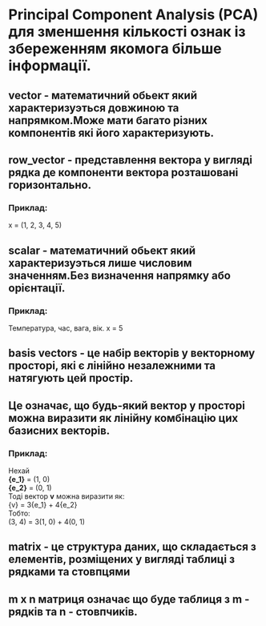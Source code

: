 # Principal Component Analysis (PCA) для зменшення кількості ознак із збереженням якомога більше інформації.
## vector - математичний обьект який характеризуэться довжиною та напрямком.Може мати багато різних компонентів які його характеризують.
## row_vector - представлення вектора у вигляді рядка де компоненти вектора розташовані горизонтально.
### Приклад:
x = (1, 2, 3, 4, 5)
## scalar - математичний обьект який характеризуэться лише числовим значенням.Без визначення напрямку або орієнтації.
### Приклад:
Температура, час, вага, вік.
x = 5
## basis vectors - це набір векторів у векторному просторі, які є лінійно незалежними та натягують цей простір.
## Це означає, що будь-який вектор у просторі можна виразити як лінійну комбінацію цих базисних векторів.
### Приклад:
Нехай  
**{e_1}** = (1, 0)  
**{e_2}** = (0, 1)  
Тоді вектор **v** можна виразити як:  
{v} = 3{e_1} + 4{e_2}  
Тобто:  
(3, 4) = 3(1, 0) + 4(0, 1) 
## matrix - це структура даних, що складається з елементів, розміщених у вигляді таблиці з рядками та стовпцями
## m x n матриця означає що буде таблиця з m - рядків та  n - стовпчиків.

